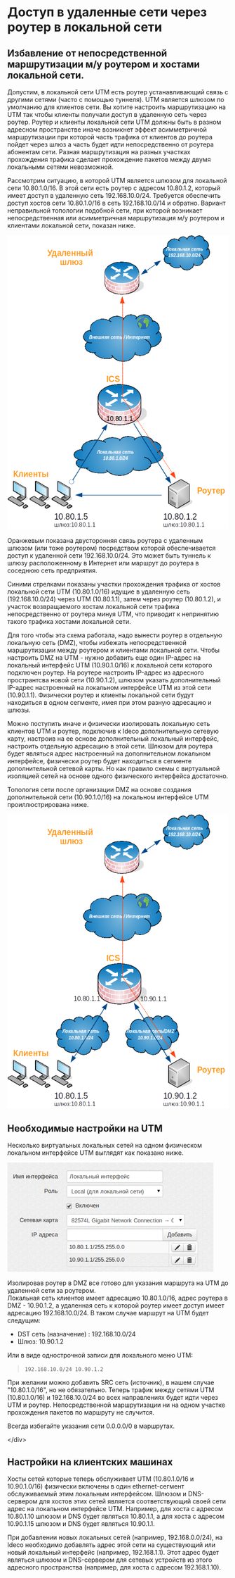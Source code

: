 # Доступ в удаленные сети через роутер в локальной сети

## Избавление от непосредственной маршрутизации м/у роутером и хостами локальной сети.

Допустим, в локальной сети UTM есть роутер устанавливающий связь с другими сетями \(часто с помощью туннеля\). UTM является шлюзом по умолчанию для клиентов сети. Вы хотите настроить маршрутизацию на UTM так чтобы клиенты получали доступ в удаленную сеть через роутер. Роутер и клиенты локальной сети UTM должны быть в разном адресном пространстве иначе возникнет эффект асимметричной маршрутизации при которой часть трафика от клиентов до роутера пойдет через шлюз а часть будет идти непосредственно от роутера абонентам сети. Разная маршрутизация на разных участках прохождения трафика сделает прохождение пакетов между двумя локальными сетями невозможной.

Рассмотрим ситуацию, в которой UTM является шлюзом для локальной сети 10.80.1.0/16. В этой сети есть роутер с адресом 10.80.1.2, который имеет доступ в удаленную сеть 192.168.10.0/24. Требуется обеспечить доступ хостов сети 10.80.1.0/16 в сеть 192.168.10.0/14 и обратно. Вариант неправильной топологии подобной сети, при которой возникает непосредственная или асимметричная маршрутизация м/у роутером и клиентами локальной сети, показан ниже.

![](../.gitbook/assets/2424922.png)

Оранжевым показана двусторонняя связь роутера с удаленным шлюзом \(или тоже роутером\) посредством которой обеспечивается доступ к удаленной сети 192.168.10.0/24. Это может быть туннель к шлюзу расположенному в Интернет или маршрут до роутера в соседнюю сеть предприятия.

Синими стрелками показаны участки прохождения трафика от хостов локальной сети UTM \(10.80.1.0/16\) идущие в удаленную сеть \(192.168.10.0/24\) через UTM \(10.80.1.1\), затем через роутер \(10.80.1.2\), и участок возвращаемого хостам локальной сети трафика непосредственно от роутера минуя UTM, что приводит к непринятию такого трафика хостами локальной сети.

Для того чтобы эта схема работала, надо вынести роутер в отдельную локальную сеть \(DMZ\), чтобы избежать непосредственной маршрутизации между роутером и клиентами локальной сети. Чтобы настроить DMZ на UTM - нужно добавить еще один IP-адрес на локальный интерфейс UTM \(10.90.1.0/16\) к локальной сети которого подключен роутер. На роутере настроить IP-адрес из адресного пространтсва новой сети \(10.90.1.2\), шлюзом указать дополнительный IP-адрес настроенный на локальном интерфейсе UTM из этой сети \(10.90.1.1\). Физически роутер и клиенты локальной сети будут находиться в одном сегменте, имея при этом разную адресацию и шлюзы.

Можно поступить иначе и физически изолировать локальную сеть клиентов UTM и роутер, подключив к Ideco дополнительную сетевую карту, настроив на ее основе дополнительный локальный интерфейс, настроить отдельную адресацию в этой сети. Шлюзом для роутера будет являться адрес настроенный на дополнительном локальном интерфейсе, физически роутер будет находиться в сегменте дополнительной сетевой карты. Но как правило схемы с виртуальной изоляцией сетей на основе одного физического интерфейса достаточно.

Топология сети после организации DMZ на основе создания дополнительной сети \(10.90.1.0/16\) на локальном интерфейсе UTM проиллюстрирована ниже.

![](../.gitbook/assets/2424923.png)

## Необходимые настройки на UTM

Несколько виртуальных локальных сетей на одном физическом локальном интерфейсе UTM выглядят как показано ниже.

![](../.gitbook/assets/2424924.png)

Изолировав роутер в DMZ все готово для указания маршрута на UTM до удаленной сети за роутером.  
Локальная сеть клиентов имеет адресацию 10.80.1.0/16, адрес роутера в DMZ - 10.90.1.2, а удаленная сеть к которой роутер имеет доступ имеет адресацию 192.168.10.0/24. В таком случае маршрут на UTM будет следущим:

* DST сеть \(назначение\) : 192.168.10.0/24
* Шлюз: 10.90.1.2

Или в виде однострочной записи для локального меню UTM:

> `192.168.10.0/24 10.90.1.2`

При желании можно добавить SRC сеть \(источник\), в нашем случае "10.80.1.0/16", но не обязательно. Теперь трафик между сетями UTM \(10.80.1.0/16\) и 192.168.10.0/24 во всех направлениях будет идти через UTM и роутер. Непосредственной маршрутизации ни на одном участке прохождения пакетов по маршруту не случится.

 Всегда избегайте указания сети 0.0.0.0/0 в маршрутах.

&lt;/div&gt;

## Настройки на клиентских машинах

Хосты сетей которые теперь обслуживает UTM \(10.80.1.0/16 и 10.90.1.0/16\) физически включены в один ethernet-сегмент обслуживаемый этим локальным интерфейсом. Шлюзом и DNS-сервером для хостов этих сетей является соответствующий своей сети адрес на локальном интерфейсе UTM. Например, для хоста с адресом 10.80.1.10 шлюзом и DNS будет являться 10.80.1.1, а для хоста с адресом 10.90.1.15 шлюзом и DNS будет являться 10.90.1.1.

При добавлении новых локальных сетей \(например, 192.168.0.0/24\), на Ideco необходимо добавлять адрес этой сети на существующий или новый локальный интерфейс \(например, 192.168.1.1\). Этот адрес будет являться шлюзом и DNS-сервером для сетевых устройств из этого адресного пространства \(например, для хоста с адресом 192.168.1.10\).



